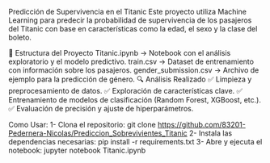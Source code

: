 Predicción de Supervivencia en el Titanic
Este proyecto utiliza Machine Learning para predecir la probabilidad de supervivencia de los pasajeros del Titanic con base en características como la edad, el sexo y la clase del boleto.

📂 Estructura del Proyecto
Titanic.ipynb → Notebook con el análisis exploratorio y el modelo predictivo.
train.csv → Dataset de entrenamiento con información sobre los pasajeros.
gender_submission.csv → Archivo de ejemplo para la predicción de género.
🔍 Análisis Realizado
✅ Limpieza y preprocesamiento de datos.
✅ Exploración de características clave.
✅ Entrenamiento de modelos de clasificación (Random Forest, XGBoost, etc.).
✅ Evaluación de precisión y ajuste de hiperparámetros.

Como Usar:
1- Clona el repositorio:
  git clone https://github.com/83201-Pedernera-Nicolas/Prediccion_Sobrevivientes_Titanic
2- Instala las dependencias necesarias:
  pip install -r requirements.txt
3- Abre y ejecuta el notebook:
  jupyter notebook Titanic.ipynb
